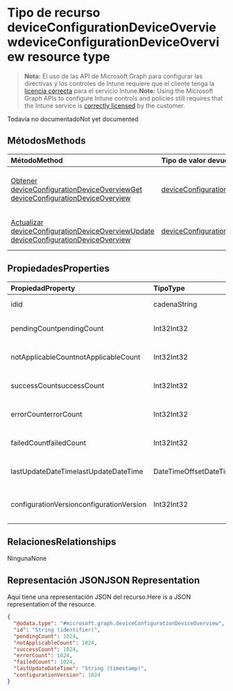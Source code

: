 # <a name="deviceconfigurationdeviceoverview-resource-type"></a><span data-ttu-id="c7351-101">Tipo de recurso deviceConfigurationDeviceOverview</span><span class="sxs-lookup"><span data-stu-id="c7351-101">deviceConfigurationDeviceOverview resource type</span></span>

> <span data-ttu-id="c7351-102">**Nota:** El uso de las API de Microsoft Graph para configurar las directivas y los controles de Intune requiere que el cliente tenga la [licencia correcta](https://go.microsoft.com/fwlink/?linkid=839381) para el servicio Intune.</span><span class="sxs-lookup"><span data-stu-id="c7351-102">**Note:** Using the Microsoft Graph APIs to configure Intune controls and policies still requires that the Intune service is [correctly licensed](https://go.microsoft.com/fwlink/?linkid=839381) by the customer.</span></span>

<span data-ttu-id="c7351-103">Todavía no documentado</span><span class="sxs-lookup"><span data-stu-id="c7351-103">Not yet documented</span></span>
## <a name="methods"></a><span data-ttu-id="c7351-104">Métodos</span><span class="sxs-lookup"><span data-stu-id="c7351-104">Methods</span></span>
|<span data-ttu-id="c7351-105">Método</span><span class="sxs-lookup"><span data-stu-id="c7351-105">Method</span></span>|<span data-ttu-id="c7351-106">Tipo de valor devuelto</span><span class="sxs-lookup"><span data-stu-id="c7351-106">Return Type</span></span>|<span data-ttu-id="c7351-107">Descripción</span><span class="sxs-lookup"><span data-stu-id="c7351-107">Description</span></span>|
|:---|:---|:---|
|[<span data-ttu-id="c7351-108">Obtener deviceConfigurationDeviceOverview</span><span class="sxs-lookup"><span data-stu-id="c7351-108">Get deviceConfigurationDeviceOverview</span></span>](../api/intune_deviceconfig_deviceconfigurationdeviceoverview_get.md)|[<span data-ttu-id="c7351-109">deviceConfigurationDeviceOverview</span><span class="sxs-lookup"><span data-stu-id="c7351-109">deviceConfigurationDeviceOverview</span></span>](../resources/intune_deviceconfig_deviceconfigurationdeviceoverview.md)|<span data-ttu-id="c7351-110">Lea las propiedades y las relaciones del objeto [deviceConfigurationDeviceOverview](../resources/intune_deviceconfig_deviceconfigurationdeviceoverview.md).</span><span class="sxs-lookup"><span data-stu-id="c7351-110">Read properties and relationships of the [deviceConfigurationDeviceOverview](../resources/intune_deviceconfig_deviceconfigurationdeviceoverview.md) object.</span></span>|
|[<span data-ttu-id="c7351-111">Actualizar deviceConfigurationDeviceOverview</span><span class="sxs-lookup"><span data-stu-id="c7351-111">Update deviceConfigurationDeviceOverview</span></span>](../api/intune_deviceconfig_deviceconfigurationdeviceoverview_update.md)|[<span data-ttu-id="c7351-112">deviceConfigurationDeviceOverview</span><span class="sxs-lookup"><span data-stu-id="c7351-112">deviceConfigurationDeviceOverview</span></span>](../resources/intune_deviceconfig_deviceconfigurationdeviceoverview.md)|<span data-ttu-id="c7351-113">Actualice las propiedades de un objeto [deviceConfigurationDeviceOverview](../resources/intune_deviceconfig_deviceconfigurationdeviceoverview.md).</span><span class="sxs-lookup"><span data-stu-id="c7351-113">Update the properties of a [deviceConfigurationDeviceOverview](../resources/intune_deviceconfig_deviceconfigurationdeviceoverview.md) object.</span></span>|

## <a name="properties"></a><span data-ttu-id="c7351-114">Propiedades</span><span class="sxs-lookup"><span data-stu-id="c7351-114">Properties</span></span>
|<span data-ttu-id="c7351-115">Propiedad</span><span class="sxs-lookup"><span data-stu-id="c7351-115">Property</span></span>|<span data-ttu-id="c7351-116">Tipo</span><span class="sxs-lookup"><span data-stu-id="c7351-116">Type</span></span>|<span data-ttu-id="c7351-117">Descripción</span><span class="sxs-lookup"><span data-stu-id="c7351-117">Description</span></span>|
|:---|:---|:---|
|<span data-ttu-id="c7351-118">id</span><span class="sxs-lookup"><span data-stu-id="c7351-118">id</span></span>|<span data-ttu-id="c7351-119">cadena</span><span class="sxs-lookup"><span data-stu-id="c7351-119">String</span></span>|<span data-ttu-id="c7351-120">Clave de la entidad.</span><span class="sxs-lookup"><span data-stu-id="c7351-120">Key of the entity.</span></span>|
|<span data-ttu-id="c7351-121">pendingCount</span><span class="sxs-lookup"><span data-stu-id="c7351-121">pendingCount</span></span>|<span data-ttu-id="c7351-122">Int32</span><span class="sxs-lookup"><span data-stu-id="c7351-122">Int32</span></span>|<span data-ttu-id="c7351-123">Número de dispositivos pendientes</span><span class="sxs-lookup"><span data-stu-id="c7351-123">Number of pending devices</span></span>|
|<span data-ttu-id="c7351-124">notApplicableCount</span><span class="sxs-lookup"><span data-stu-id="c7351-124">notApplicableCount</span></span>|<span data-ttu-id="c7351-125">Int32</span><span class="sxs-lookup"><span data-stu-id="c7351-125">Int32</span></span>|<span data-ttu-id="c7351-126">Número de dispositivos no aplicables</span><span class="sxs-lookup"><span data-stu-id="c7351-126">Number of not applicable devices</span></span>|
|<span data-ttu-id="c7351-127">successCount</span><span class="sxs-lookup"><span data-stu-id="c7351-127">successCount</span></span>|<span data-ttu-id="c7351-128">Int32</span><span class="sxs-lookup"><span data-stu-id="c7351-128">Int32</span></span>|<span data-ttu-id="c7351-129">Número de dispositivos correctos</span><span class="sxs-lookup"><span data-stu-id="c7351-129">Number of succeeded devices</span></span>|
|<span data-ttu-id="c7351-130">errorCount</span><span class="sxs-lookup"><span data-stu-id="c7351-130">errorCount</span></span>|<span data-ttu-id="c7351-131">Int32</span><span class="sxs-lookup"><span data-stu-id="c7351-131">Int32</span></span>|<span data-ttu-id="c7351-132">Número de dispositivos con error</span><span class="sxs-lookup"><span data-stu-id="c7351-132">Number of error devices</span></span>|
|<span data-ttu-id="c7351-133">failedCount</span><span class="sxs-lookup"><span data-stu-id="c7351-133">failedCount</span></span>|<span data-ttu-id="c7351-134">Int32</span><span class="sxs-lookup"><span data-stu-id="c7351-134">Int32</span></span>|<span data-ttu-id="c7351-135">Número de dispositivos erróneos</span><span class="sxs-lookup"><span data-stu-id="c7351-135">Number of failed devices</span></span>|
|<span data-ttu-id="c7351-136">lastUpdateDateTime</span><span class="sxs-lookup"><span data-stu-id="c7351-136">lastUpdateDateTime</span></span>|<span data-ttu-id="c7351-137">DateTimeOffset</span><span class="sxs-lookup"><span data-stu-id="c7351-137">DateTimeOffset</span></span>|<span data-ttu-id="c7351-138">Última hora de actualización</span><span class="sxs-lookup"><span data-stu-id="c7351-138">Last update time</span></span>|
|<span data-ttu-id="c7351-139">configurationVersion</span><span class="sxs-lookup"><span data-stu-id="c7351-139">configurationVersion</span></span>|<span data-ttu-id="c7351-140">Int32</span><span class="sxs-lookup"><span data-stu-id="c7351-140">Int32</span></span>|<span data-ttu-id="c7351-141">Versión de la directiva para esa información general</span><span class="sxs-lookup"><span data-stu-id="c7351-141">Version of the policy for that overview</span></span>|

## <a name="relationships"></a><span data-ttu-id="c7351-142">Relaciones</span><span class="sxs-lookup"><span data-stu-id="c7351-142">Relationships</span></span>
<span data-ttu-id="c7351-143">Ninguna</span><span class="sxs-lookup"><span data-stu-id="c7351-143">None</span></span>
## <a name="json-representation"></a><span data-ttu-id="c7351-144">Representación JSON</span><span class="sxs-lookup"><span data-stu-id="c7351-144">JSON Representation</span></span>
<span data-ttu-id="c7351-145">Aquí tiene una representación JSON del recurso.</span><span class="sxs-lookup"><span data-stu-id="c7351-145">Here is a JSON representation of the resource.</span></span>
<!-- {
  "blockType": "resource",
  "keyProperty": "id",
  "@odata.type": "microsoft.graph.deviceConfigurationDeviceOverview"
}
-->
``` json
{
  "@odata.type": "#microsoft.graph.deviceConfigurationDeviceOverview",
  "id": "String (identifier)",
  "pendingCount": 1024,
  "notApplicableCount": 1024,
  "successCount": 1024,
  "errorCount": 1024,
  "failedCount": 1024,
  "lastUpdateDateTime": "String (timestamp)",
  "configurationVersion": 1024
}
```



